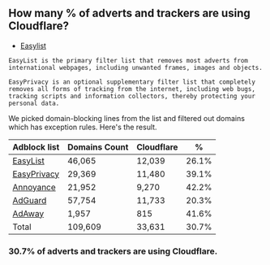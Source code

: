 ## How many % of adverts and trackers are using Cloudflare?


- [Easylist](https://web.archive.org/web/20210516110248/https://easylist.to/)
```
EasyList is the primary filter list that removes most adverts from international webpages, including unwanted frames, images and objects.

EasyPrivacy is an optional supplementary filter list that completely removes all forms of tracking from the internet, including web bugs, tracking scripts and information collectors, thereby protecting your personal data.
```


We picked domain-blocking lines from the list and filtered out domains which has exception rules.
Here's the result.


| Adblock list | Domains Count | Cloudflare | % |
| --- | --- | --- | --- |
| [EasyList](https://easylist.to/easylist/easylist.txt) | 46,065 | 12,039 | 26.1% |
| [EasyPrivacy](https://easylist.to/easylist/easyprivacy.txt) | 29,369 | 11,480 | 39.1% |
| [Annoyance](https://secure.fanboy.co.nz/fanboy-annoyance.txt) | 21,952 | 9,270 | 42.2% |
| [AdGuard](https://adguardteam.github.io/AdGuardSDNSFilter/Filters/filter.txt) | 57,754 | 11,733 | 20.3% |
| [AdAway](https://raw.githubusercontent.com/AdAway/adaway.github.io/master/hosts.txt) | 1,957 | 815 | 41.6% |
| Total | 109,609 | 33,631 | 30.7% |


### 30.7% of adverts and trackers are using Cloudflare.